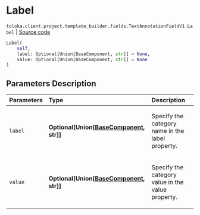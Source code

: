 # Label
`toloka.client.project.template_builder.fields.TextAnnotationFieldV1.Label` | [Source code](https://github.com/Toloka/toloka-kit/blob/v0.1.25/src/client/project/template_builder/fields.py#L512)

```python
Label(
    self,
    label: Optional[Union[BaseComponent, str]] = None,
    value: Optional[Union[BaseComponent, str]] = None
)
```

## Parameters Description

| Parameters | Type | Description |
| :----------| :----| :-----------|
`label`|**Optional\[Union\[[BaseComponent](toloka.client.project.template_builder.base.BaseComponent.md), str\]\]**|<p>Specify the category name in the label property.</p>
`value`|**Optional\[Union\[[BaseComponent](toloka.client.project.template_builder.base.BaseComponent.md), str\]\]**|<p>Specify the category value in the value property.</p>
